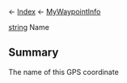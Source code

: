 ← [Index](Api-Index) ← [MyWaypointInfo](Sandbox.ModAPI.Ingame.MyWaypointInfo)

[string](System.String) Name

## Summary

The name of this GPS coordinate

